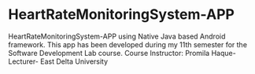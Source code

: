 # HeartRateMonitoringSystem-APP
HeartRateMonitoringSystem-APP using Native Java based Android framework.
This app has been developed during my 11th semester for the Software Development Lab course.
Course Instructor: Promila Haque- Lecturer- East Delta University

